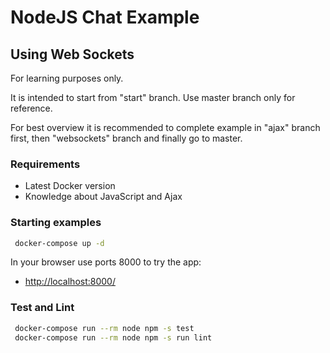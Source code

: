 # NodeJS Chat Example
## Using Web Sockets

For learning purposes only.

It is intended to start from "start" branch. Use master branch only for reference.

For best overview it is recommended to complete example in "ajax" branch first, then "websockets" branch and finally go to master.

### Requirements

* Latest Docker version
* Knowledge about JavaScript and Ajax

### Starting examples

```bash
 docker-compose up -d
```

In your browser use ports 8000 to try the app:
* [http://localhost:8000/](http://localhost:8000/)


### Test and Lint

```bash
 docker-compose run --rm node npm -s test
 docker-compose run --rm node npm -s run lint
```
